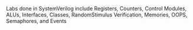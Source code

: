 Labs done in SystemVerilog include Registers, Counters, Control Modules, ALUs, Interfaces, Classes, RandomStimulus Verification, Memories, OOPS, Semaphores, and Events 
